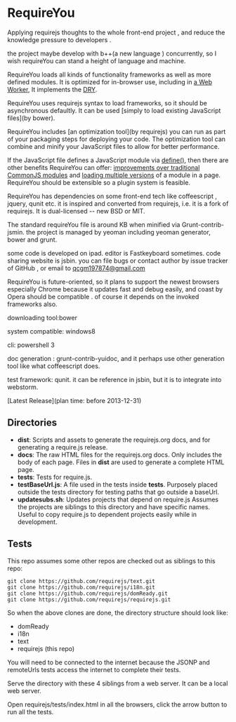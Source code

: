 # RequireYou

Applying requirejs thoughts to the whole front-end project , and reduce the knowledge pressure to developers .

the project maybe develop with b++(a new language ) concurrently, so I wish requireYou can stand a height of language and machine.

RequireYou loads all kinds of functionality frameworks as well as more defined modules. It is
optimized for in-browser use, including in
[a Web Worker](http://requirejs.org/docs/api.html#webworker), It implements the
[DRY](https://en.wikipedia.org/wiki/Don't_repeat_yourself).

RequireYou uses requirejs syntax to load frameworks, so it should be asynchronous defaultly. It can be used
[simply to load existing JavaScript files](by bower).

RequireYou includes [an optimization tool](by requirejs)
you can run as part of your packaging steps for deploying your code. The
optimization tool can combine and minify your JavaScript files to allow for
better performance.

If the JavaScript file defines a JavaScript module via
[define()](http://requirejs.org/docs/api.html#define), then there are other benefits
RequireYou can offer: [improvements over traditional CommonJS modules](http://requirejs.org/docs/commonjs.html)
and [loading multiple versions](http://requirejs.org/docs/api.html#multiversion)
of a module in a page. RequireYou should be extensible so a plugin system is feasible.

RequireYou has dependencies on some front-end tech like coffeescript , jquery, qunit etc. it is inspired and converted from requirejs, i.e. it is a fork of requirejs.
It is dual-licensed -- new BSD or MIT.

The standard requireYou file is around KB when minified via Grunt-contrib-jsmin. the project is managed by yeoman including yeoman generator, bower and grunt.

some code is developed on ipad. editor is Fastkeyboard sometimes. code sharing website is jsbin. you can file bugs or contact author by issue tracker of GitHub , or email to qcgm197874@gmail.com 

RequireYou is future-oriented, so it plans to support the newest browsers especially Chrome because it updates fast and debug easily, and coast by Opera should be compatible . of course it depends on the invoked frameworks also.

downloading tool:bower

system compatible: windows8

cli: powershell 3

doc generation : grunt-contrib-yuidoc, and it perhaps use other generation tool like what coffeescript does.

test framework: qunit. it can be reference in jsbin, but it is to integrate into webstorm.

[Latest Release](plan time: before 2013-12-31)

## Directories

* **dist**: Scripts and assets to generate the requirejs.org docs, and for
generating a require.js release.
* **docs**: The raw HTML files for the requirejs.org docs. Only includes the
body of each page. Files in **dist** are used to generate a complete HTML page.
* **tests**: Tests for require.js.
* **testBaseUrl.js**: A file used in the tests inside **tests**. Purposely
placed outside the tests directory for testing paths that go outside a baseUrl.
* **updatesubs.sh**: Updates projects that depend on require.js Assumes the
projects are siblings to this directory and have specific names. Useful to
copy require.js to dependent projects easily while in development.

## Tests

This repo assumes some other repos are checked out as siblings to this repo:

    git clone https://github.com/requirejs/text.git
    git clone https://github.com/requirejs/i18n.git
    git clone https://github.com/requirejs/domReady.git
    git clone https://github.com/requirejs/requirejs.git

So when the above clones are done, the directory structure should look like:

* domReady
* i18n
* text
* requirejs (this repo)

You will need to be connected to the internet because the JSONP and
remoteUrls tests access the internet to complete their tests.

Serve the directory with these 4 siblings from a web server. It can be a local web server.

Open requirejs/tests/index.html in all the browsers, click the arrow button to run all
the tests.
